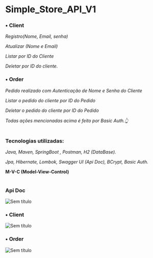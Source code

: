 # Simple_Store_API_V1

### • Client 

 _Registro(Nome, Email, senha)_
 
 _Atualizar (Nome e Email)_

 _Listar por ID do Cliente_
 
 _Deletar por ID do cliente._


### • Order 
_Pedido realizado com Autenticação de Nome e Senha do Cliente_

_Listar o pedido do cliente por ID do Pedido_

_Deletar o pedido do cliente por ID do Pedido_

_Todas ações mencionadas acima é feito por Basic Auth.👆_

#
### Tecnologias utilizadas: 
_Java, Maven, SpringBoot , Postman, H2 (DataBase)._

_Jpa, Hibernate, Lombok, Swagger UI (Api Doc), BCrypt, Basic Auth._

 **M-V-C (Model-View-Control)**
#
### Api Doc

![Sem título](https://github.com/hanspeterdietiker/simple_Store_API/assets/126719678/4093783d-3228-4eeb-af95-d31c75594087)

### • Client

![Sem título](https://github.com/hanspeterdietiker/simple_Store_API/assets/126719678/a92bf7c0-e8f9-4c4a-96d1-68aba7bbcbda)

### • Order

![Sem título](https://github.com/hanspeterdietiker/simple_Store_API/assets/126719678/86d04555-2d35-496d-b27c-1e79428acf22)

#
